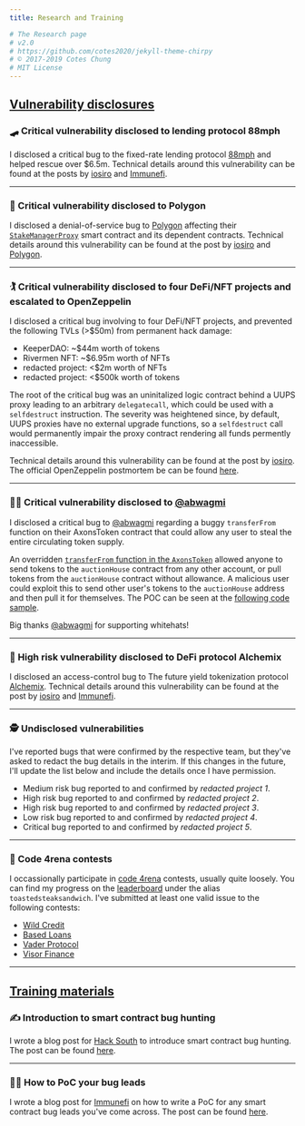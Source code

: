 ```yaml
---
title: Research and Training

# The Research page
# v2.0
# https://github.com/cotes2020/jekyll-theme-chirpy
# © 2017-2019 Cotes Chung
# MIT License
---
```

 
## <u>Vulnerability disclosures</u>

### 🛹 Critical vulnerability disclosed to lending protocol 88mph
I disclosed a critical bug to the fixed-rate lending protocol [88mph](https://88mph.app/) and helped rescue over $6.5m. Technical details around this vulnerability can be found at the posts by [iosiro](https://iosiro.com/blog/88mph-bug-bounty-post-mortem) and [Immunefi](https://medium.com/immunefi/88mph-function-initialization-bug-fix-postmortem-c3a2282894d3).


---
### 🧱 Critical vulnerability disclosed to Polygon
I disclosed a denial-of-service bug to [Polygon](https://polygon.technology/) affecting their [`StakeManagerProxy`](https://etherscan.io/address/0x5e3ef299fddf15eaa0432e6e66473ace8c13d908) smart contract and its dependent contracts. Technical details around this vulnerability can be found at the post by [iosiro](https://iosiro.com/blog/temporary-denial-of-service-vulnerability-disclosed-to-and-remediated-by-polygon) and [Polygon](https://hackmd.io/SoItk4zvTDuJ2Rio5Byu_w).

---

### 🏌️ Critical vulnerability disclosed to four DeFi/NFT projects and escalated to OpenZeppelin
I disclosed a critical bug involving to four DeFi/NFT projects, and prevented the following TVLs (>$50m) from permanent hack damage:

- KeeperDAO: ~$44m worth of tokens 
- Rivermen NFT: ~$6.95m worth of NFTs
- redacted project: <$2m worth of NFTs
- redacted project: <$500k worth of tokens

The root of the critical bug was an uninitalized logic contract behind a UUPS proxy leading to an arbitrary `delegatecall`, which could be used with a `selfdestruct` instruction. The severity was heightened since, by default, UUPS proxies have no external upgrade functions, so a `selfdestruct` call would permanently impair the proxy contract rendering all funds permently inaccessible. 

Technical details around this vulnerability can be found at the post by [iosiro](https://iosiro.com/blog/openzeppelin-uups-proxy-vulnerability-disclosure). The official OpenZeppelin postmortem be can be found [here](https://forum.openzeppelin.com/t/uupsupgradeable-vulnerability-post-mortem/15680).

---
### 🧑‍🎨 Critical vulnerability disclosed to [@abwagmi](https://twitter.com/abwagmi/)
I disclosed a critical bug to [@abwagmi](https://twitter.com/abwagmi/status/1465866170599358465) regarding a buggy `transferFrom` function on their AxonsToken contract that could allow any user to steal the entire circulating token supply. 

An overridden [`transferFrom` function in the `AxonsToken`](https://rinkeby.etherscan.io/address/0xd3cF1baab1F75d5bd86150963dda164c6E3E87A6#code#L687) allowed anyone to send tokens to the `auctionHouse` contract from any other account, or pull tokens from the `auctionHouse` contract without allowance. A malicious user could exploit this to send other user's tokens to the `auctionHouse` address and then pull it for themselves. The POC can be seen at the [following code sample](https://gist.github.com/AshiqAmien/470add84111539a724c35350dc30a49f).

Big thanks [@abwagmi](https://twitter.com/abwagmi/status/1466343883755995139) for supporting whitehats! 

---
### 🧪 High risk vulnerability disclosed to DeFi protocol Alchemix
I disclosed an access-control bug to The future yield tokenization protocol [Alchemix](https://alchemix.fi/). Technical details around this vulnerability can be found at the post by [iosiro](https://iosiro.com/blog/high-risk-vulnerability-disclosed-to-alchemix) and [Immunefi](https://medium.com/immunefi/alchemix-access-control-bug-fix-debrief-a13d39b9f2e0).

---
### 🕵️ Undisclosed vulnerabilities

I've reported bugs that were confirmed by the respective team, but they've asked to redact the bug details in the interim. If this changes in the future, I'll update the list below and include the details once I have permission.

- Medium risk bug reported to and confirmed by *redacted project 1*.
- High risk bug reported to and confirmed by *redacted project 2*.
- High risk bug reported to and confirmed by *redacted project 3*.
- Low risk bug reported to and confirmed by *redacted project 4*.
- Critical bug reported to and confirmed by *redacted project 5*.

---
### 🥊 Code 4rena contests
I occassionally participate in [code 4rena](https://code423n4.com/) contests, usually quite loosely. You can find my progress on the [leaderboard](https://code423n4.com/leaderboard) under the alias `toastedsteaksandwich`. I've submitted at least one valid issue to the following contests:

- [Wild Credit](https://code423n4.com/reports/2021-07-wildcredit/)
- [Based Loans](https://code423n4.com/reports/2021-04-basedloans/)
- [Vader Protocol](https://code423n4.com/reports/2021-04-vader/)
- [Visor Finance](https://code423n4.com/reports/2021-05-visorfinance/)

---


## <u>Training materials</u>

### ✍️ Introduction to smart contract bug hunting
I wrote a blog post for [Hack South](https://hacksouth.africa/) to introduce smart contract bug hunting. The post can be found [here](https://hacksouth.africa/bug%20bounty/smart-contract-bug-hunting/). 

---
### 🧑‍🏫 How to PoC your bug leads

I wrote a blog post for [Immunefi](https://immunefi.com/) on how to write a PoC for any smart contract bug leads you've come across. The post can be found [here](https://medium.com/immunefi/how-to-poc-your-bug-leads-5ec76abdc1d8). 
